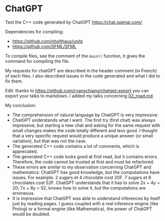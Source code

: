 # ChatGPT

Test the C++ code generated by ChatGPT https://chat.openai.com/

Dependencies for compiling:
- https://github.com/nholthaus/units
- https://github.com/SFML/SFML

To compile files, see the comment of the `main()` function, it gives the command
for compiling the file.

My requests for chatGPT are described in the header comment (in French) of each
files. I also described issues in the code generated and what I did to fix them.

Edit: thanks to https://github.com/ryanschiang/chatgpt-export you can export
your talks to markdown. I added my talks concerning [02_road.md](02_road.md).

My conclusion:
- The comprehension of natural language by ChatGPT is very impressive.
- ChatGPT understands what I want. The first try (first chat) was always
  impressive, but starting a new chat and asking for the same request with small
  changes makes the code totally different and less good. I thought that a very
  specific request would produce a unique answer (or small variation), but that
  was not the case.
- The generated C++ code contains a lot of comments, which is appreciated.
- The generated C++ code looks good at first read, but it contains errors. Therefore, the code cannot be trusted at first and must be refactored.
- These errors are similar to my observation concerning ChatGPT and mathematics:
  ChatGPT has good knowledge, but the computations have issues. For example: 2
  sugars et 4 chocolate cost 20F. 7 sugars et 8 chocolates cost 52F. ChatGPT
  understands that it has to solve 2x + 4y = 20; 7x + 8y = 52, knows how to
  solve it, but the computations are erroneous.
- It is impressive that ChatGPT was able to understand inferences by itself just
  by reading pages. I guess coupled with a real inference engine (like Prolog)
  or a formal engine (like Mathematica), the power of ChatGPT would be doubled.
